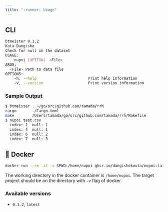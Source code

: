 ```yaml
---
title: ":runner: Usage"
---
```


## CLI

```sh
btmeister 0.1.2
Kota Dangisho
Check for null in the dataset
USAGE:
    nupoi [OPTION]　<File>
ARGS:
  <File> Path to data file
OPTIONS:
    -h, --help                       Print help information
    -V, --version                    Print version information
```
### Sample Output
```sh
$ btmeister . ~/go/src/github.com/tamada/rrh
cargo       ./Cargo.toml
make        /Users/tamada/go/src/github.com/tamada/rrh/Makefile
$ nupoi test.csv
  index: 2  null: 1
  index: 4  null: 1
  index: 6  null: 2
  index: 7  null: 3

```
## :whale: Docker
```sh
docker run --rm -it -v $PWD:/home/nupoi ghcr.io/dangishokouta/nupoi:latest
```
The working directory in the docker container is `/home/nupoi`.
The target project should be on the directory with `-v` flag of docker.
### Available versions
* `0.1.2`, `latest`

